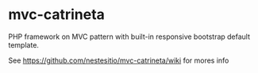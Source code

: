 # mvc-catrineta
PHP framework on MVC pattern with built-in responsive bootstrap default template.

See https://github.com/nestesitio/mvc-catrineta/wiki for mores info
